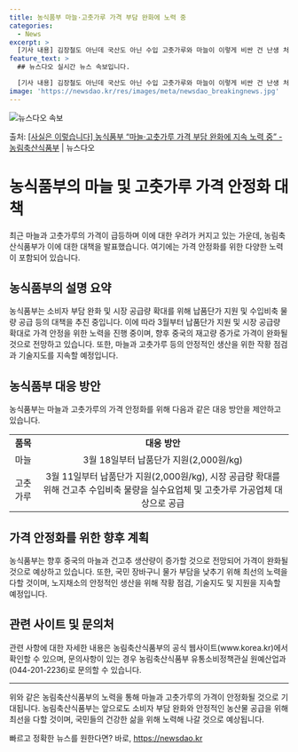 ```yaml
---
title: 농식품부 마늘·고춧가루 가격 부담 완화에 노력 중
categories:
  - News
excerpt: >
  [기사 내용] 김장철도 아닌데 국산도 아닌 수입 고춧가루와 마늘이 이렇게 비싼 건 난생 처음 등 마늘 및 고…
feature_text: >
  ## 뉴스다오 실시간 뉴스 속보입니다.

  [기사 내용] 김장철도 아닌데 국산도 아닌 수입 고춧가루와 마늘이 이렇게 비싼 건 난생 처음 등 마늘 및 고…
image: 'https://newsdao.kr/res/images/meta/newsdao_breakingnews.jpg'
---
```


![뉴스다오 속보](https://newsdao.kr/res/images/meta/newsdao_breakingnews.jpg)

<p>출처: <a href="https://newsdao.kr/3657" rel="dofollow">[사실은 이렇습니다] 농식품부 “마늘·고춧가루 가격 부담 완화에 지속 노력 중” - 농림축산식품부</a> | 뉴스다오</p>

<h1>농식품부의 마늘 및 고춧가루 가격 안정화 대책</h1>

<p data-ke-size="size16">최근 마늘과 고춧가루의 가격이 급등하며 이에 대한 우려가 커지고 있는 가운데, 농림축산식품부가 이에 대한 대책을 발표했습니다. 여기에는 가격 안정화를 위한 다양한 노력이 포함되어 있습니다.</p>

<h2 data-ke-size="size26">농식품부의 설명 요약</h2>
<p data-ke-size="size16">농식품부는 소비자 부담 완화 및 시장 공급량 확대를 위해 납품단가 지원 및 수입비축 물량 공급 등의 대책을 추진 중입니다. 이에 따라 3월부터 납품단가 지원 및 시장 공급량 확대로 가격 안정을 위한 노력을 진행 중이며, 향후 중국의 재고량 증가로 가격이 완화될 것으로 전망하고 있습니다. 또한, 마늘과 고춧가루 등의 안정적인 생산을 위한 작황 점검과 기술지도를 지속할 예정입니다.</p>

<h2 data-ke-size="size26">농식품부 대응 방안</h2>
<p data-ke-size="size16">농식품부는 마늘과 고춧가루의 가격 안정화를 위해 다음과 같은 대응 방안을 제안하고 있습니다.</p>

<table>
	<tr>
		<td style="text-align: center; height: 17px;"><b>품목</b></td>
		<td style="text-align: center; height: 17px;"><b>대응 방안</b></td>
	</tr>
	<tr>
		<td style="text-align: center; height: 17px;">마늘</td>
		<td style="text-align: center; height: 17px;">3월 18일부터 납품단가 지원(2,000원/kg)</td>
	</tr>
	<tr>
		<td style="text-align: center; height: 17px;">고춧가루</td>
		<td style="text-align: center; height: 17px;">3월 11일부터 납품단가 지원(2,000원/kg), 시장 공급량 확대를 위해 건고추 수입비축 물량을 실수요업체 및 고춧가루 가공업체 대상으로 공급</td>
	</tr>
</table>

<h2 data-ke-size="size26">가격 안정화를 위한 향후 계획</h2>
<p data-ke-size="size16">농식품부는 향후 중국의 마늘과 건고추 생산량이 증가할 것으로 전망되어 가격이 완화될 것으로 예상하고 있습니다. 또한, 국민 장바구니 물가 부담을 낮추기 위해 최선의 노력을 다할 것이며, 노지채소의 안정적인 생산을 위해 작황 점검, 기술지도 및 지원을 지속할 예정입니다.</p>

<h2 data-ke-size="size26">관련 사이트 및 문의처</h2>
<p data-ke-size="size16">관련 사항에 대한 자세한 내용은 농림축산식품부의 공식 웹사이트(www.korea.kr)에서 확인할 수 있으며, 문의사항이 있는 경우 농림축산식품부 유통소비정책관실 원예산업과(044-201-2236)로 문의할 수 있습니다.</p>

<hr>

<p data-ke-size="size16">위와 같은 농림축산식품부의 노력을 통해 마늘과 고춧가루의 가격이 안정화될 것으로 기대됩니다. 농림축산식품부는 앞으로도 소비자 부담 완화와 안정적인 농산물 공급을 위해 최선을 다할 것이며, 국민들의 건강한 삶을 위해 노력해 나갈 것으로 예상됩니다.</p> 

빠르고 정확한 뉴스를 원한다면? 바로, <a href="https://newsdao.kr" rel="dofollow">https://newsdao.kr</a>


